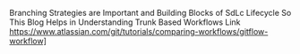 Branching Strategies are Important and Building Blocks of SdLc Lifecycle So This Blog Helps in Understanding Trunk Based Workflows
Link https://www.atlassian.com/git/tutorials/comparing-workflows/gitflow-workflow]
